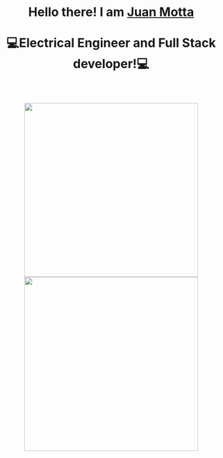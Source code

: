<h1 align="center"Welcom</h1>

<p align="center">Hello there! I am <a href="https://github.com/Juan-Motta">Juan Motta</a><br><br>
💻Electrical Engineer and Full Stack developer!💻<br><br>

<p align="center"><img src="https://github-readme-stats.vercel.app/api?username=Juan-Motta&show_icons=true&theme=buefy" width="400">
 
 <br>

<img src="https://github-readme-stats.vercel.app/api/top-langs/?username=Juan-Motta&layout=compact&hide=javascript" width="400">


</p>
